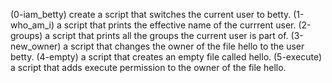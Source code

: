 (0-iam_betty) create a script that switches the current user to betty.
(1-who_am_i) a script that prints the effective name of the currrent user.
(2-groups) a script that prints all the groups the current user is part of.
(3-new_owner) a script that changes the owner of the file hello to the user betty.
(4-empty) a script that creates an empty file called hello.
(5-execute) a script that adds execute permission to the owner of the file hello.

